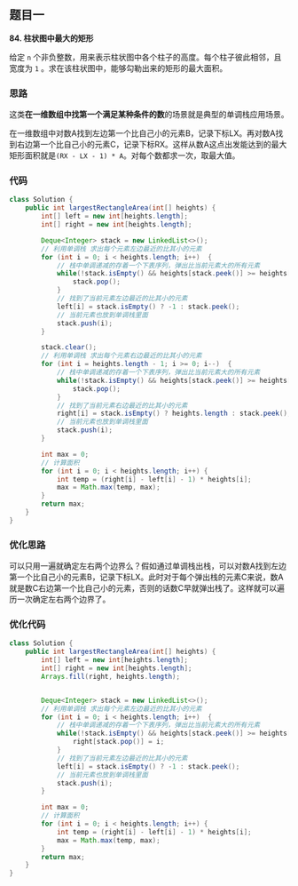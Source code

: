 ## 题目一
**84. 柱状图中最大的矩形**

给定 `n` 个非负整数，用来表示柱状图中各个柱子的高度。每个柱子彼此相邻，且宽度为 `1` 。求在该柱状图中，能够勾勒出来的矩形的最大面积。

### 思路
这类**在一维数组中找第一个满足某种条件的数**的场景就是典型的单调栈应用场景。

在一维数组中对数A找到左边第一个比自己小的元素B，记录下标LX。再对数A找到右边第一个比自己小的元素C，记录下标RX。这样从数A这点出发能达到的最大矩形面积就是`(RX - LX - 1) * A`。对每个数都求一次，取最大值。

### 代码
```java
class Solution {
    public int largestRectangleArea(int[] heights) {
        int[] left = new int[heights.length];
        int[] right = new int[heights.length];

        Deque<Integer> stack = new LinkedList<>();
        // 利用单调栈 求出每个元素左边最近的比其小的元素
        for (int i = 0; i < heights.length; i++)  {
            // 栈中单调递减的存着一个下表序列，弹出比当前元素大的所有元素
            while(!stack.isEmpty() && heights[stack.peek()] >= heights[i]) {
                stack.pop();
            }
            // 找到了当前元素左边最近的比其小的元素
            left[i] = stack.isEmpty() ? -1 : stack.peek();
            // 当前元素也放到单调栈里面
            stack.push(i);
        }

        stack.clear();
        // 利用单调栈 求出每个元素右边最近的比其小的元素
        for (int i = heights.length - 1; i >= 0; i--)  {
            // 栈中单调递减的存着一个下表序列，弹出比当前元素大的所有元素
            while(!stack.isEmpty() && heights[stack.peek()] >= heights[i]) {
                stack.pop();
            }
            // 找到了当前元素右边最近的比其小的元素
            right[i] = stack.isEmpty() ? heights.length : stack.peek();
            // 当前元素也放到单调栈里面
            stack.push(i);
        }

        int max = 0;
        // 计算面积
        for (int i = 0; i < heights.length; i++) {
            int temp = (right[i] - left[i] - 1) * heights[i];
            max = Math.max(temp, max);
        }
        return max;
    }
}
```

### 优化思路
可以只用一遍就确定左右两个边界么？假如通过单调栈出栈，可以对数A找到左边第一个比自己小的元素B，记录下标LX。此时对于每个弹出栈的元素C来说，数A就是数C右边第一个比自己小的元素，否则的话数C早就弹出栈了。这样就可以遍历一次确定左右两个边界了。

### 优化代码
```java
class Solution {
    public int largestRectangleArea(int[] heights) {
        int[] left = new int[heights.length];
        int[] right = new int[heights.length];
        Arrays.fill(right, heights.length);


        Deque<Integer> stack = new LinkedList<>();
        // 利用单调栈 求出每个元素左边最近的比其小的元素
        for (int i = 0; i < heights.length; i++)  {
            // 栈中单调递减的存着一个下表序列，弹出比当前元素大的所有元素
            while(!stack.isEmpty() && heights[stack.peek()] >= heights[i]) {
                right[stack.pop()] = i;
            }
            // 找到了当前元素左边最近的比其小的元素
            left[i] = stack.isEmpty() ? -1 : stack.peek();
            // 当前元素也放到单调栈里面
            stack.push(i);
        }

        int max = 0;
        // 计算面积
        for (int i = 0; i < heights.length; i++) {
            int temp = (right[i] - left[i] - 1) * heights[i];
            max = Math.max(temp, max);
        }
        return max;
    }
}
```